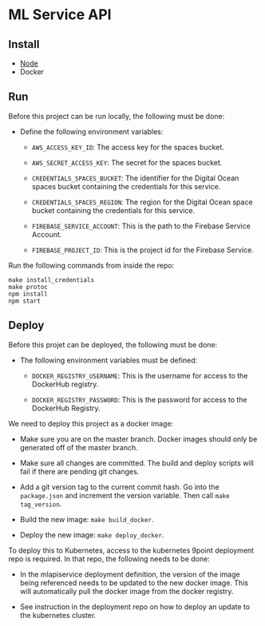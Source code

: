 # ML Service API

## Install

- [Node](https://nodejs.org/en/download/)
- Docker

## Run

Before this project can be run locally, the following must be done:

- Define the following environment variables:

  - `AWS_ACCESS_KEY_ID`: The access key for the spaces bucket.

  - `AWS_SECRET_ACCESS_KEY`: The secret for the spaces bucket.

  - `CREDENTIALS_SPACES_BUCKET`: The identifier for the Digital Ocean
    spaces bucket containing the credentials for this service.

  - `CREDENTIALS_SPACES_REGION`: The region for the Digital Ocean
    space bucket containing the credentials for this service.

  - `FIREBASE_SERVICE_ACCOUNT`: This is the path to the Firebase
    Service Account.

  - `FIREBASE_PROJECT_ID`: This is the project id for the Firebase Service.

Run the following commands from inside the repo:

```
make install_credentials
make protoc
npm install
npm start
```

## Deploy

Before this projet can be deployed, the following must be done:

- The following environment variables must be defined:

  - `DOCKER_REGISTRY_USERNAME`: This is the username for access to
    the DockerHub registry.

  - `DOCKER_REGISTRY_PASSWORD`: This is the password for access to
    the DockerHub Registry.

We need to deploy this project as a docker image:

- Make sure you are on the master branch. Docker images should only be
  generated off of the master branch.

- Make sure all changes are committed. The build and deploy scripts will
  fail if there are pending git changes.

- Add a git version tag to the current commit hash. Go into
  the `package.json` and increment the version variable.
  Then call `make tag_version`.

- Build the new image: `make build_docker`.

- Deploy the new image: `make deploy_docker`.

To deploy this to Kubernetes, access to the kubernetes 9point
deployment repo is required. In that repo, the following needs to
be done:

- In the mlapiservice deployment definition, the version of the image
  being referenced needs to be updated to the new docker image. This
  will automatically pull the docker image from the docker registry.

- See instruction in the deployment repo on how to deploy an update to
  the kubernetes cluster.

